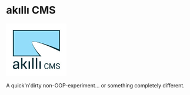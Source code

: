 # akıllı CMS

![akıllı CMS](public/theme/logo.jpg)

A quick'n'dirty non-OOP-experiment... or something completely different.
